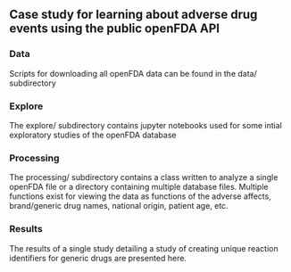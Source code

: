## Case study for learning about adverse drug events using the public openFDA API ##

### Data ###
Scripts for downloading all openFDA data can be found in the data/ subdirectory

### Explore ###
The explore/ subdirectory contains jupyter notebooks used for some intial exploratory studies of the openFDA database

### Processing ###
The processing/ subdirectory contains a class written to analyze a single openFDA file or a directory containing multiple database files. Multiple functions exist for viewing the data as functions of the adverse affects, brand/generic drug names, national origin, patient age, etc.

### Results ###
The results of a single study detailing a study of creating unique reaction identifiers for generic drugs are presented here.